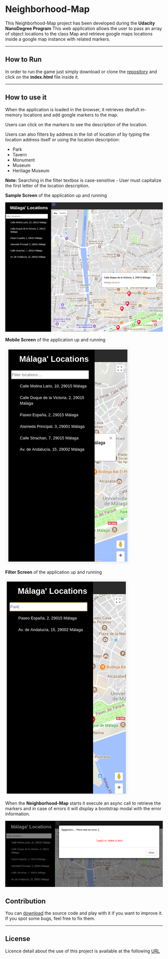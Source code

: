 # Neighborhood-Map

This Neighborhood-Map project has been developed during the **Udacity NanoDegree Program** 
This web application allows the user to pass an array of object locations to the class Map and retrieve google maps locations inside a google map instance with related markers. 

***

## How to Run 

In order to run the game just simply download or clone the [repository](https://github.com/valdal14/Neighborhood-Map) and click on the **index.html** file inside it.

***

## How to use it

When the application is loaded in the browser, it retrieves deafult in-memory locations and add google markers to the map.

Users can click on the markers to see the description of the location. 

Users can also filters by address in the list of location of by typing the location address itself or using the location description:

* Park
* Tavern
* Monument
* Museum
* Heritage Museum

**Note:** Searching in the filter textbox is case-sensitive - User must capitalize the first letter of the location description.  

**Sample Screen** of the application up and running 

 ![Start](https://github.com/valdal14/Neighborhood-Map/blob/master/screenshots/screen-1.png?raw=true "Application Started")

 **Mobile Screen** of the application up and running 

 ![Start](https://github.com/valdal14/Neighborhood-Map/blob/master/screenshots/mobile-2.png?raw=true "Application Started")

  **Filter Screen** of the application up and running 

 ![Start](https://github.com/valdal14/Neighborhood-Map/blob/master/screenshots/mobile-3.png?raw=true "Application Started")

When the **Neighborhood-Map** starts it execute an async call to retrieve the markers and in case of errors it will display a bootstrap modal with the error information.

![Error](https://github.com/valdal14/Neighborhood-Map/blob/master/screenshots/error.png?raw=true "Error Handling")



## Contribution

You can [download](https://github.com/valdal14/Neighborhood-Map) the source code and play with it if you want to improve it. If you spot some bugs, feel free to fix them. 

***

## License

Licence detail about the use of this project is available at the following [URL](https://github.com/valdal14/Neighborhood-Map/blob/master/LICENSE)
